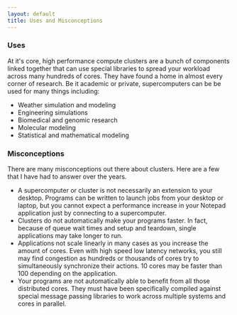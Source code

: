 ```yaml
---
layout: default
title: Uses and Misconceptions
---
```



### Uses

At it's core, high performance compute clusters are a bunch of components linked together that can use special libraries to spread your workload across many hundreds of cores.  They have found a home in almost every corner of research.  Be it academic or private, supercomputers can be be used for many things including:

* Weather simulation and modeling
* Engineering simulations
* Biomedical and genomic research
* Molecular modeling
* Statistical and mathematical modeling

### Misconceptions

There are many misconceptions out there about clusters.  Here are a few that I have had to answer over the years.

* A supercomputer or cluster is not necessarily an extension to your desktop.  Programs can be written to launch jobs from your desktop or laptop, but you cannot expect a performance increase in your Notepad application just by connecting to a supercomputer.
* Clusters do not automatically make your programs faster.  In fact, because of queue wait times and setup and teardown, single applications may take longer to run.
* Applications not scale linearly in many cases as you increase the amount of cores.  Even with high speed low latency networks, you still may find congestion as hundreds or thousands of cores try to simultaneously synchronize their actions. 10 cores may be faster than 100 depending on the application.
* Your programs are not automatically able to benefit from all those distributed cores.  They must have been specifically compiled against special message passing libraries to work across multiple systems and cores in parallel. 
